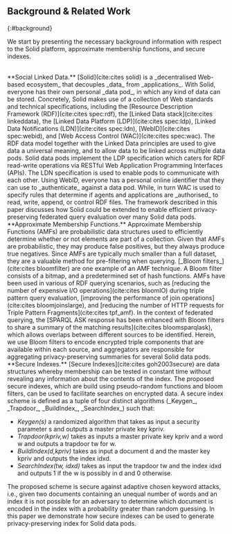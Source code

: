 ## Background & Related Work
{:#background}

We start by presenting the necessary background information with respect to the Solid platform, approximate membership functions, and secure indexes.

<br/>
**Social Linked Data.**
[Solid](cite:cites solid) is a _decentralised Web-based ecosystem_ that decouples _data_ from _applications_.
With Solid, everyone has their own personal _data pod_, in which any kind of data can be stored.
Concretely, Solid makes use of a collection of Web standards and technical specifications, including the [Resource Description Framework (RDF)](cite:cites spec:rdf), the [Linked Data stack](cite:cites linkeddata), the [Linked Data Platform (LDP)](cite:cites spec:ldp), [Linked Data Notifications (LDN)](cite:cites spec:ldn), [WebID](cite:cites spec:webid), and [Web Access Control (WAC)](cite:cites spec:wac).
The RDF data model together with the Linked Data principles are used to give data a universal meaning, and to allow data to be linked across multiple data pods.
Solid data pods implement the LDP specification which caters for RDF read-write operations via RESTful Web Application Programming Interfaces (APIs). The LDN specification is used to enable pods to communicate with each other.
Using WebID, everyone has a personal online identifier that they can use to _authenticate_ against a data pod. While, in turn WAC is used to specify rules that determine if agents and applications are _authorised_ to read, write, append, or control RDF files. The framework described in this paper discusses how Solid could be extended to enable efficient privacy-preserving federated query evaluation over many Solid data pods.

<br/>
**Approximate Membership Functions.**
Approximate Membership Functions (AMFs) are probabilistic data structures used to efficiently determine whether or not elements are part of a collection. Given that AMFs are probabilistic, they may produce false positives, but they always produce true negatives. Since AMFs are typically much smaller than a full dataset,
they are a valuable method for pre-filtering when querying.
[_Bloom filters_](cite:cites bloomfilter) are one example of an AMF technique.
A Bloom filter consists of a bitmap, and a predetermined set of hash functions.
AMFs have been used in various of RDF querying scenarios,
such as [reducing the number of expensive I/O operations](cite:cites bloomIO) during triple pattern query evaluation,
[improving the performance of join operations](cite:cites bloomjoinslarge),
and [reducing the number of HTTP requests for Triple Pattern Fragments](cite:cites tpf_amf).
In the context of federated querying, the [SPARQL ASK response has been enhanced with Bloom filters to share a summary of the matching results](cite:cites bloomsparqlask), which allows overlaps between different sources to be identified.
Herein, we use Bloom filters to encode encrypted triple components that are available within each source, and aggregators are responsible for aggregating privacy-preserving summaries for several Solid data pods.

<br/>
**Secure Indexes.**
[Secure Indexes](cite:cites goh2003secure) are data structures whereby membership can be tested in constant time without revealing any information about the contents of the index. The proposed secure indexes, which are build using pseudo-random functions and bloom filters, can be used to facilitate searches on encrypted data. A secure index scheme is defined as a tuple of four distinct algorithms (_Keygen_, _Trapdoor_, _BuildIndex_, _SearchIndex_) such that:

- _Keygen(s)_ a randomized algorithm that takes as input a security parameter s and outputs a master private key kpriv.
- _Trapdoor(kpriv,w)_ takes as inputs a master private key kpriv and a word w and outputs a trapdoor tw for w.
- _BuildIndex(d,kpriv)_ takes as input a document d and the master key kpriv and outputs the index idxd.
- _SearchIndex(tw, idxd)_ takes as input the trapdoor tw and the index idxd and outputs 1 if the w is possibly in d and 0 otherwise.

The proposed scheme is secure against adaptive chosen keyword attacks, i.e., given two documents containing an unequal number of words and an index it is not possible for an adversary to determine which document is encoded in the index with a probability greater than random guessing.
In this paper we demonstrate how secure indexes can be used to generate privacy-preserving index for Solid data pods.

